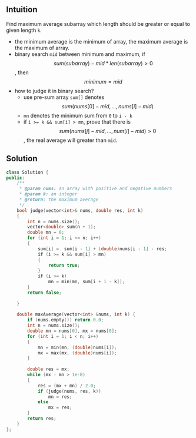 ## Intuition

Find maximum average subarray which length should be greater or equal to given length `k`.

- the minimum average is the minimum of array, the maximum average is the maximum of array.
- binary search `mid` between minimum and maximum, if $$sum(subarray) - mid * len(subarray) > 0$$, then $$minimum = mid$$
- how to judge it in binary search?
    - use pre-sum array `sum[]` denotes $$sum(nums[0] - mid, ..., nums[i] - mid)$$
    - `mn` denotes the minimum sum from `0` to `i - k`
    - if `i >= k && sum[i] > mn`, prove that there is $$sum(nums[j] - mid, ..., num[i] - mid) > 0$$, the real average will greater than `mid`.


## Solution

```cpp
class Solution {
public:
    /**
     * @param nums: an array with positive and negative numbers
     * @param k: an integer
     * @return: the maximum average
     */
    bool judge(vector<int>& nums, double res, int k)
    {
        int n = nums.size();
        vector<double> sum(n + 1);
        double mn = 0;
        for (int i = 1; i <= n; i++)
        {
            sum[i] =  sum[i - 1] + (double)nums[i - 1] - res;
            if (i >= k && sum[i] > mn)
            {
                return true;
            }
            if (i >= k)
                mn = min(mn, sum[i + 1 - k]);
        }
        return false;
        
    }
    
    double maxAverage(vector<int> &nums, int k) {
        if (nums.empty()) return 0.0;
        int n = nums.size();
        double mn = nums[0], mx = nums[0];
        for (int i = 1; i < n; i++)
        {
            mn = min(mn, (double)nums[i]);
            mx = max(mx, (double)nums[i]);
        }
        
        double res = mx;
        while (mx - mn > 1e-8)
        {
            res = (mx + mn) / 2.0;
            if (judge(nums, res, k))
                mn = res;
            else
                mx = res;
        }
        return res;
    }
};
```